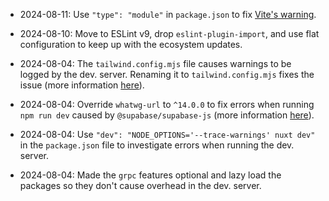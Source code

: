- 2024-08-11: Use `"type": "module"` in `package.json` to
  fix [Vite's warning](https://vitejs.dev/guide/troubleshooting.html#vite-cjs-node-api-deprecated).

- 2024-08-10: Move to ESLint v9, drop `eslint-plugin-import`, and use flat configuration to keep up with the ecosystem
  updates.

- 2024-08-04: The `tailwind.config.mjs` file causes warnings to be logged by the dev. server. Renaming it
  to `tailwind.config.mjs` fixes the issue (more
  information [here](https://github.com/remix-run/remix/discussions/9461#discussioncomment-9565804)).

- 2024-08-04: Override `whatwg-url` to `^14.0.0` to fix errors when running `npm run dev` caused
  by `@supabase/supabase-js` (more
  information [here](https://github.com/supabase/supabase-js/issues/914#issuecomment-1817819840)).

- 2024-08-04: Use `"dev": "NODE_OPTIONS='--trace-warnings' nuxt dev"` in the `package.json` file to investigate errors
  when running the dev. server.

- 2024-08-04: Made the `grpc` features optional and lazy load the packages so they don't cause overhead in the dev.
  server.
